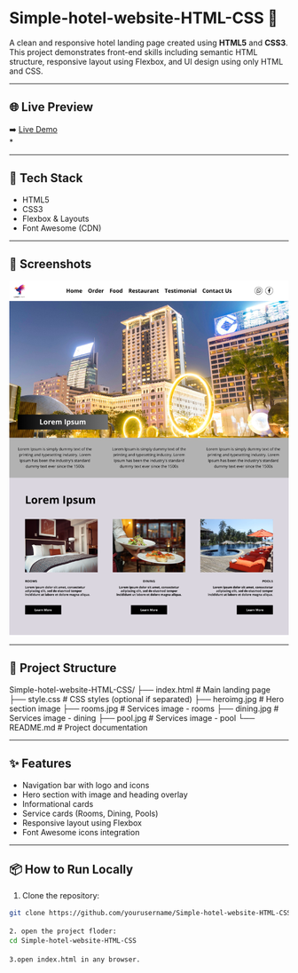# Simple-hotel-website-HTML-CSS 🏨

A clean and responsive hotel landing page created using **HTML5** and **CSS3**. This project demonstrates front-end skills including semantic HTML structure, responsive layout using Flexbox, and UI design using only HTML and CSS.

---

## 🌐 Live Preview

➡️ [Live Demo](https://yourusername.github.io/Simple-hotel-website-HTML-CSS/)  
*

---

## 🧰 Tech Stack

- HTML5
- CSS3
- Flexbox & Layouts
- Font Awesome (CDN)

---

## 📸 Screenshots

![alt text](Simple-hotel-website-HTML-CSS.png)

---

## 📁 Project Structure

Simple-hotel-website-HTML-CSS/
├── index.html # Main landing page
├── style.css # CSS styles (optional if separated)
├── heroimg.jpg # Hero section image
├── rooms.jpg # Services image - rooms
├── dining.jpg # Services image - dining
├── pool.jpg # Services image - pool
└── README.md # Project documentation


---

## ✨ Features

- Navigation bar with logo and icons
- Hero section with image and heading overlay
- Informational cards
- Service cards (Rooms, Dining, Pools)
- Responsive layout using Flexbox
- Font Awesome icons integration

---

## 📦 How to Run Locally

1. Clone the repository:
```bash
git clone https://github.com/yourusername/Simple-hotel-website-HTML-CSS.git

2. open the project floder:
cd Simple-hotel-website-HTML-CSS

3.open index.html in any browser.
